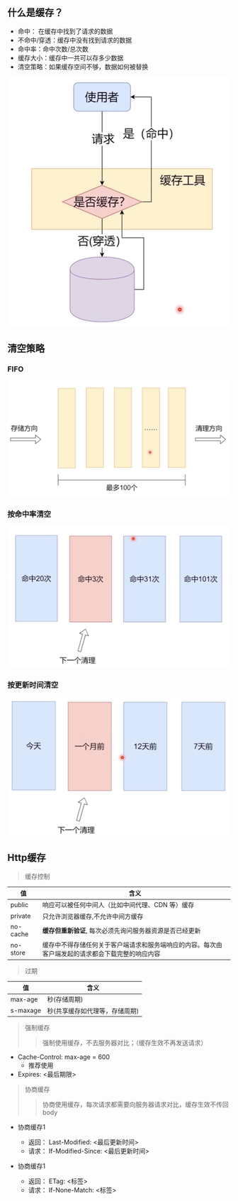## 什么是缓存？

+ 命中： 在缓存中找到了请求的数据
+ 不命中/穿透：缓存中没有找到请求的数据
+ 命中率：命中次数/总次数
+ 缓存大小：缓存中一共可以存多少数据
+ 清空策略：如果缓存空间不够，数据如何被替换

![](assets/05_cache_01.jpg)

## 清空策略

### FIFO

![](assets/05_cache_02.jpg)

### 按命中率清空

![](assets/05_cache_03.jpg)

### 按更新时间清空

![](assets/05_cache_04.jpg)

## Http缓存

> 缓存控制

|值|含义|
|-|-|
|public|响应可以被任何中间人（比如中间代理、CDN 等）缓存|
|private|只允许浏览器缓存,不允许中间方缓存|
|no-cache|**缓存但重新验证**, 每次必须先询问服务器资源是否已经更新|
|no-store|缓存中不得存储任何关于客户端请求和服务端响应的内容。每次由客户端发起的请求都会下载完整的响应内容|

> 过期

|值|含义|
|-|-|
|max-age|秒(存储周期)|
|s-maxage|秒(共享缓存如代理等，存储周期)|

> 强制缓存
>>强制使用缓存，不去服务器对比；（缓存生效不再发送请求）

+ Cache-Control: max-age = 600
  + 推荐使用
+ Expires: <最后期限>

> 协商缓存
  >> 协商使用缓存，每次请求都需要向服务器请求对比，缓存生效不传回body

+ 协商缓存1
  + 返回： Last-Modified: <最后更新时间>
  + 请求： If-Modified-Since: <最后更新时间>

+ 协商缓存1
  + 返回： ETag: <标签>
  + 请求： If-None-Match: <标签>
